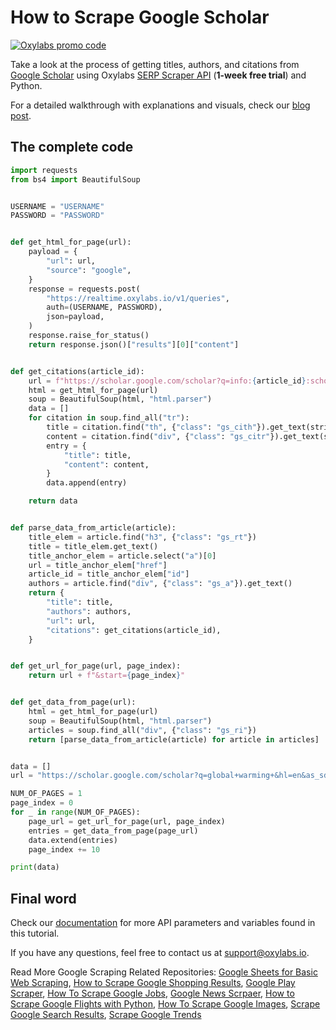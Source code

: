 # How to Scrape Google Scholar

[![Oxylabs promo code](https://user-images.githubusercontent.com/129506779/250792357-8289e25e-9c36-4dc0-a5e2-2706db797bb5.png)](https://oxylabs.go2cloud.org/aff_c?offer_id=7&aff_id=877&url_id=112)

Take a look at the process of getting titles, authors, and citations from [Google Scholar](https://scholar.google.com/) using Oxylabs [SERP Scraper API](https://oxylabs.io/products/scraper-api/serp) (**1-week free trial**) and Python.

For a detailed walkthrough with explanations and visuals, check our [blog post](https://oxylabs.io/blog/how-to-scrape-google-scholar).

## The complete code

```python
import requests
from bs4 import BeautifulSoup


USERNAME = "USERNAME"
PASSWORD = "PASSWORD"


def get_html_for_page(url):
    payload = {
        "url": url,
        "source": "google",
    }
    response = requests.post(
        "https://realtime.oxylabs.io/v1/queries",
        auth=(USERNAME, PASSWORD),
        json=payload,
    )
    response.raise_for_status()
    return response.json()["results"][0]["content"]


def get_citations(article_id):
    url = f"https://scholar.google.com/scholar?q=info:{article_id}:scholar.google.com&output=cite"
    html = get_html_for_page(url)
    soup = BeautifulSoup(html, "html.parser")
    data = []
    for citation in soup.find_all("tr"):
        title = citation.find("th", {"class": "gs_cith"}).get_text(strip=True)
        content = citation.find("div", {"class": "gs_citr"}).get_text(strip=True)
        entry = {
            "title": title,
            "content": content,
        }
        data.append(entry)

    return data


def parse_data_from_article(article):
    title_elem = article.find("h3", {"class": "gs_rt"})
    title = title_elem.get_text()
    title_anchor_elem = article.select("a")[0]
    url = title_anchor_elem["href"]
    article_id = title_anchor_elem["id"]
    authors = article.find("div", {"class": "gs_a"}).get_text()
    return {
        "title": title,
        "authors": authors,
        "url": url,
        "citations": get_citations(article_id),
    }


def get_url_for_page(url, page_index):
    return url + f"&start={page_index}"


def get_data_from_page(url):
    html = get_html_for_page(url)
    soup = BeautifulSoup(html, "html.parser")
    articles = soup.find_all("div", {"class": "gs_ri"})
    return [parse_data_from_article(article) for article in articles]


data = []
url = "https://scholar.google.com/scholar?q=global+warming+&hl=en&as_sdt=0,5"

NUM_OF_PAGES = 1
page_index = 0
for _ in range(NUM_OF_PAGES):
    page_url = get_url_for_page(url, page_index)
    entries = get_data_from_page(page_url)
    data.extend(entries)
    page_index += 10

print(data)
```

## Final word

Check our [documentation](https://developers.oxylabs.io/scraper-apis/serp-scraper-api/google) for more API parameters and variables found in this tutorial.

If you have any questions, feel free to contact us at support@oxylabs.io.

Read More Google Scraping Related Repositories: [Google Sheets for Basic Web Scraping](https://github.com/oxylabs/web-scraping-google-sheets), [How to Scrape Google Shopping Results](https://github.com/oxylabs/scrape-google-shopping), [Google Play Scraper](https://github.com/oxylabs/google-play-scraper), [How To Scrape Google Jobs](https://github.com/oxylabs/how-to-scrape-google-jobs), [Google News Scrpaer](https://github.com/oxylabs/google-news-scraper), [How to Scrape Google Flights with Python](https://github.com/oxylabs/how-to-scrape-google-flights), [How To Scrape Google Images](https://github.com/oxylabs/how-to-scrape-google-images), [Scrape Google Search Results](https://github.com/oxylabs/scrape-google-python), [Scrape Google Trends](https://github.com/oxylabs/how-to-scrape-google-trends)
